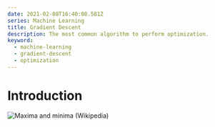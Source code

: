 ```yaml
---
date: 2021-02-08T16:40:08.581Z
series: Machine Learning
title: Gradient Descent
description: The most common algorithm to perform optimization.
keyword:
  - machine-learning
  - gradient-descent
  - optimization
---
```

# Introduction


![](https://upload.wikimedia.org/wikipedia/commons/thumb/6/68/Extrema_example_original.svg/1200px-Extrema_example_original.svg.png "Maxima and minima (Wikipedia)")